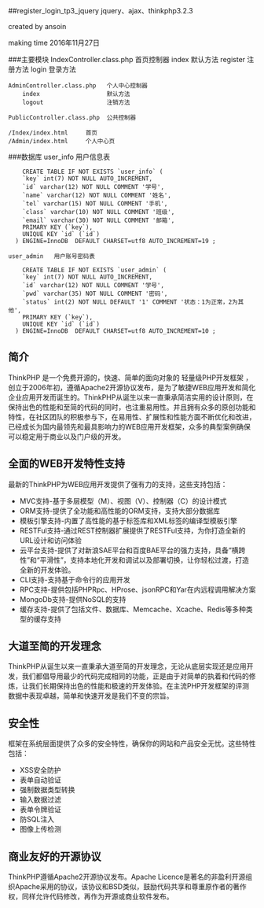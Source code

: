##register_login_tp3_jquery
jquery、ajax、thinkphp3.2.3

created by ansoin

making time 2016年11月27日

###主要模块
    IndexController.class.php   首页控制器
        index                   默认方法
        register                注册方法
        login                   登录方法
        
    AdminController.class.php   个人中心控制器
        index                   默认方法
        logout                  注销方法
        
    PublicController.class.php  公共控制器

    /Index/index.html     首页
    /Admin/index.html     个人中心页

###数据库
    user_info    用户信息表
    
        CREATE TABLE IF NOT EXISTS `user_info` (
        `key` int(7) NOT NULL AUTO_INCREMENT,
        `id` varchar(12) NOT NULL COMMENT '学号',
        `name` varchar(12) NOT NULL COMMENT '姓名',
        `tel` varchar(15) NOT NULL COMMENT '手机',
        `class` varchar(10) NOT NULL COMMENT '班级',
        `email` varchar(30) NOT NULL COMMENT '邮箱',
        PRIMARY KEY (`key`),
        UNIQUE KEY `id` (`id`)
      ) ENGINE=InnoDB  DEFAULT CHARSET=utf8 AUTO_INCREMENT=19 ;
      
    user_admin   用户账号密码表
    
        CREATE TABLE IF NOT EXISTS `user_admin` (
        `key` int(7) NOT NULL AUTO_INCREMENT,
        `id` varchar(12) NOT NULL COMMENT '学号',
        `pwd` varchar(35) NOT NULL COMMENT '密码',
        `status` int(2) NOT NULL DEFAULT '1' COMMENT '状态：1为正常，2为其他',
        PRIMARY KEY (`key`),
        UNIQUE KEY `id` (`id`)
      ) ENGINE=InnoDB  DEFAULT CHARSET=utf8 AUTO_INCREMENT=10 ;



## 简介

ThinkPHP 是一个免费开源的，快速、简单的面向对象的 轻量级PHP开发框架 ，创立于2006年初，遵循Apache2开源协议发布，是为了敏捷WEB应用开发和简化企业应用开发而诞生的。ThinkPHP从诞生以来一直秉承简洁实用的设计原则，在保持出色的性能和至简的代码的同时，也注重易用性。并且拥有众多的原创功能和特性，在社区团队的积极参与下，在易用性、扩展性和性能方面不断优化和改进，已经成长为国内最领先和最具影响力的WEB应用开发框架，众多的典型案例确保可以稳定用于商业以及门户级的开发。

## 全面的WEB开发特性支持

最新的ThinkPHP为WEB应用开发提供了强有力的支持，这些支持包括：

*  MVC支持-基于多层模型（M）、视图（V）、控制器（C）的设计模式
*  ORM支持-提供了全功能和高性能的ORM支持，支持大部分数据库
*  模板引擎支持-内置了高性能的基于标签库和XML标签的编译型模板引擎
*  RESTFul支持-通过REST控制器扩展提供了RESTFul支持，为你打造全新的URL设计和访问体验
*  云平台支持-提供了对新浪SAE平台和百度BAE平台的强力支持，具备“横跨性”和“平滑性”，支持本地化开发和调试以及部署切换，让你轻松过渡，打造全新的开发体验。
*  CLI支持-支持基于命令行的应用开发
*  RPC支持-提供包括PHPRpc、HProse、jsonRPC和Yar在内远程调用解决方案
*  MongoDb支持-提供NoSQL的支持
*  缓存支持-提供了包括文件、数据库、Memcache、Xcache、Redis等多种类型的缓存支持

## 大道至简的开发理念

ThinkPHP从诞生以来一直秉承大道至简的开发理念，无论从底层实现还是应用开发，我们都倡导用最少的代码完成相同的功能，正是由于对简单的执着和代码的修炼，让我们长期保持出色的性能和极速的开发体验。在主流PHP开发框架的评测数据中表现卓越，简单和快速开发是我们不变的宗旨。

## 安全性

框架在系统层面提供了众多的安全特性，确保你的网站和产品安全无忧。这些特性包括：

*  XSS安全防护
*  表单自动验证
*  强制数据类型转换
*  输入数据过滤
*  表单令牌验证
*  防SQL注入
*  图像上传检测

## 商业友好的开源协议

ThinkPHP遵循Apache2开源协议发布。Apache Licence是著名的非盈利开源组织Apache采用的协议，该协议和BSD类似，鼓励代码共享和尊重原作者的著作权，同样允许代码修改，再作为开源或商业软件发布。
